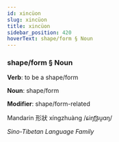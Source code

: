 ```yaml
---
id: xincüon
slug: xincüon
title: xincüon
sidebar_position: 420
hoverText: shape/form § Noun
---
```


### shape/form § Noun

**Verb**: to be a shape/form

**Noun**: shape/form

**Modifier**: shape/form-related

Mandarin 形狀 xíngzhuàng /ɕiŋʈ͡ʂu̯ɑŋ/

*Sino-Tibetan Language Family*